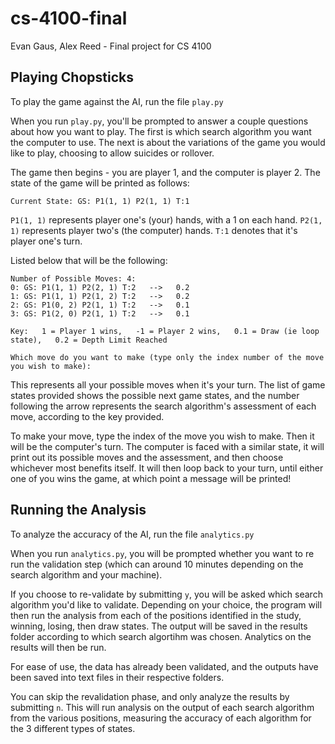 # cs-4100-final

Evan Gaus, Alex Reed - Final project for CS 4100

## Playing Chopsticks

To play the game against the AI, run the file `play.py`

When you run `play.py`, you'll be prompted to answer a couple questions about how you want to play. The first is which search algorithm you want the computer to use. The next is about the variations of the game you would like to play, choosing to allow suicides or rollover.

The game then begins - you are player 1, and the computer is player 2. The state of the game will be printed as follows:

```
Current State: GS: P1(1, 1) P2(1, 1) T:1
```

`P1(1, 1)` represents player one's (your) hands, with a 1 on each hand. `P2(1, 1)` represents player two's (the computer) hands. `T:1` denotes that it's player one's turn.

Listed below that will be the following:

```
Number of Possible Moves: 4:
0: GS: P1(1, 1) P2(2, 1) T:2   -->   0.2
1: GS: P1(1, 1) P2(1, 2) T:2   -->   0.2
2: GS: P1(0, 2) P2(1, 1) T:2   -->   0.1
3: GS: P1(2, 0) P2(1, 1) T:2   -->   0.1

Key:   1 = Player 1 wins,   -1 = Player 2 wins,   0.1 = Draw (ie loop state),   0.2 = Depth Limit Reached

Which move do you want to make (type only the index number of the move you wish to make):
```

This represents all your possible moves when it's your turn. The list of game states provided shows the possible next game states, and the number following the arrow represents the search algorithm's assessment of each move, according to the key provided.

To make your move, type the index of the move you wish to make. Then it will be the computer's turn. The computer is faced with a similar state, it will print out its possible moves and the assessment, and then choose whichever most benefits itself. It will then loop back to your turn, until either one of you wins the game, at which point a message will be printed!

## Running the Analysis

To analyze the accuracy of the AI, run the file `analytics.py`

When you run `analytics.py`, you will be prompted whether you want to re run the validation step (which can around 10 minutes depending on the search algorithm and your machine).

If you choose to re-validate by submitting `y`, you will be asked which search algorithm you'd like to validate. Depending on your choice, the program will then run the analysis from each of the positions identified in the study, winning, losing, then draw states. The output will be saved in the results folder according to which search algortihm was chosen. Analytics on the results will then be run.

For ease of use, the data has already been validated, and the outputs have been saved into text files in their respective folders.

You can skip the revalidation phase, and only analyze the results by submitting `n`. This will run analysis on the output of each search algorithm from the various positions, measuring the accuracy of each algorithm for the 3 different types of states.